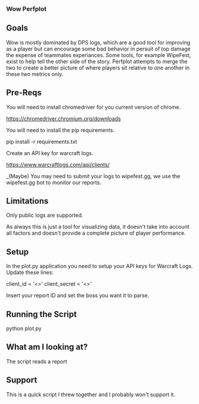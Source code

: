 ### Wow Perfplot

## Goals
Wow is mostly dominated by DPS logs, which are a good tool for improving as a player but can encourage some bad behavior in persuit of top damage the expense of teammates experiances.  Some tools, for example WipeFest, exist to help tell the other side of the story.  Perfplot attempts to merge the two to create a better picture of where players sit relative to one another in these two metrics only.

## Pre-Reqs

You will need to install chromedriver for you current version of chrome.

https://chromedriver.chromium.org/downloads

You will need to install the pip requirements.

pip install -r requirements.txt

Create an API key for warcraft logs.

https://www.warcraftlogs.com/api/clients/

_(Maybe) You may need to submit your logs to wipefest.gg, we use the wipefest.gg bot to monitor our reports.

## Limitations

Only public logs are supported.

As always this is just a tool for visualizing data, it doesn't take into account all factors and doesn't provide a complete picture of player performance.

## Setup

In the plot.py application you need to setup your API keys for Warcraft Logs.  Update these lines:

client_id = '<<your client_id here>>'
client_secret = '<<your client_secret here>>'

Insert your report ID and set the boss you want it to parse.

## Running the Script

python plot.py

## What am I looking at?

The script reads a report

## Support

This is a quick script I threw together and I probably won't support it.